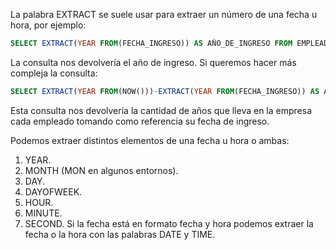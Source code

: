 La palabra EXTRACT se suele usar para extraer un número de una fecha u hora, por ejemplo:

```sql
SELECT EXTRACT(YEAR FROM(FECHA_INGRESO)) AS AÑO_DE_INGRESO FROM EMPLEADOS;
```

La consulta nos devolvería el año de ingreso. Si queremos hacer más compleja la consulta:

```sql
SELECT EXTRACT(YEAR FROM(NOW()))-EXTRACT(YEAR FROM(FECHA_INGRESO)) AS AÑOS_EN_LA_EMPRESA FROM EMPLEADOS;
```

Esta consulta nos devolvería la cantidad de años que lleva en la empresa cada empleado tomando como referencia su fecha de ingreso.

Podemos extraer distintos elementos de una fecha u hora o ambas:
1. YEAR.
2. MONTH (MON en algunos entornos).
3. DAY.
4. DAYOFWEEK.
5. HOUR.
6. MINUTE.
7. SECOND.
Si la fecha está en formato fecha y hora podemos extraer la fecha o la hora con las palabras DATE y TIME.